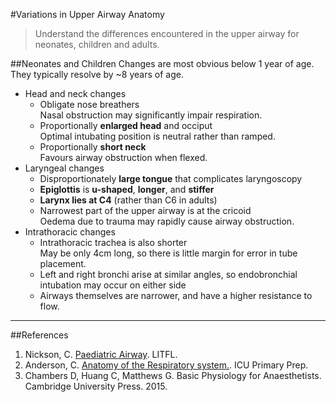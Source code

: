 #Variations in Upper Airway Anatomy
>Understand the differences encountered in the upper airway for neonates, children and adults.

##Neonates and Children
Changes are most obvious below 1 year of age. They typically resolve by ~8 years of age.
* Head and neck changes
    * Obligate nose breathers  
    Nasal obstruction may significantly impair respiration.
    * Proportionally **enlarged head** and occiput  
    Optimal intubating position is neutral rather than ramped.
    * Proportionally **short neck**  
    Favours airway obstruction when flexed.
* Laryngeal changes
    * Disproportionately **large tongue** that complicates laryngoscopy
    * **Epiglottis** is **u-shaped**, **longer**, and **stiffer**
    * **Larynx lies at C4** (rather than C6 in adults)
    * Narrowest part of the upper airway is at the cricoid  
    Oedema due to trauma may rapidly cause airway obstruction.
* Intrathoracic changes
    * Intrathoracic trachea is also shorter  
    May be only 4cm long, so there is little margin for error in tube placement.
    * Left and right bronchi arise at similar angles, so endobronchial intubation may occur on either side
    * Airways themselves are narrower, and have a higher resistance to flow. 

---
##References
1. Nickson, C. [Paediatric Airway](http://lifeinthefastlane.com/ccc/paediatric-airway/). LITFL.
2. Anderson, C. [Anatomy of the Respiratory system.](https://icuprimaryprep.files.wordpress.com/2012/05/anatomy-of-the-respiratory-system-22.pdf). ICU Primary Prep.
3. Chambers D, Huang C, Matthews G. Basic Physiology for Anaesthetists. Cambridge University Press. 2015.
